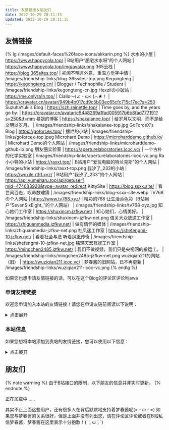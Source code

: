 ```yaml
---
title: 友情链接＆朋友们
date: 2022-10-29 20:11:15
updated: 2022-10-29 20:11:15
---
```


## 友情链接

{% lg /images/default-faces%26face-icons/akkarin.png %}
水水的小屋 | https://www.happycola.top/ | B站用户“肥宅水水呀”的个人网站 | https://www.happycola.top/img/avatar.png
365云栈 | https://blog.365sites.top/ | 初阅不明言外意，重温方觉字中情 | /images/friendship-links/blog-365sites-top.png
Kegongteng | https://kegongteng.cn/ | Blogger / Technophile / Student | /images/friendship-links/kegongteng-cn.jpg
Hexziiの小破站 | https://me.onlyra1n.top/ | Ciallo～(∠・ω&lt; )⌒★！ | https://cravatar.cn/avatar/949b4b017cd9c5b03ec65cfc715c17ec?s=250
SuzuhaYuki’s Blog | https://szh.rainettle.top/ | Time goes by, and the years go by. | https://cravatar.cn/avatar/c5448269a1fad005917b6b8fad777191?s=250&d=mm
易姐的博客 | https://shakaianee.top/ | 给岁月以文明，而不是给文明以岁月。 | /images/friendship-links/shakaianee-top.jpg
GoForceX's Blog | https://goforcex.top/ | 摆烂的小站 | /images/friendship-links/goforcex-top.jpeg
Microhard Demo | https://microharddemo.github.io/ | Microhard Demo的个人网站 | /images/friendship-links/microharddemo-github-io.png
朋友圈实验室 | https://aperturelaboratories.icoc.vc/ | 一个古朴的化学实验室 | /images/friendship-links/aperturelaboratories-icoc-vc.png
Ra小小特的小站 | https://raxxt.top/ | B站用户“爱玩电脑的特兰克斯”的个人网站 | /images/friendship-links/raxxt-top.png
我汐了_233的小站 | https://woxile.rth1.xyz/ | B站用户“我汐了_233”的个人网站 | https://api.yumeharu.top/api/getuser?mid=474683920&type=avatar_redirect
KittySite | https://blog.ssxx.site/ | 看世间百态，叹命数难猜 | /images/friendship-links/blog-ssxx-site.webp
TV768の个人网站 | https://www.tv768.xyz/ | 精彩的768 让生活添色彩（B站用户“SevenSixEight_”的个人网站） | /images/friendship-links/tv768-xyz.jpg
知心她们工作室 | https://shuxincm.jzfkw.net/ | 知心她们，心情美好。 | /images/friendship-links/shuxincm-jzfkw-net.png
值关大众放送工作室 | https://zhiguanmedia.jzfkw.net/ | 做有情怀的媒体 | /images/friendship-links/zhiguanmedia-jzfkw-net.png
社凤迷工作室 | https://shefengmi-10.jzfkw.net/ | 看着社会与法 听着凤凰传奇 | /images/friendship-links/shefengmi-10-jzfkw-net.jpg
铭琛天宏互娱工作室 | https://mingchen2485.jzfkw.net/ | 我们不做视频，我们只是央视网的搬运工。 | /images/friendship-links/mingchen2485-jzfkw-net.png
wuziqian211的网站（旧） | https://wuziqian211.icoc.vc/ | 梦春酱的旧网站，已不再更新 | /images/friendship-links/wuziqian211-icoc-vc.png
{% endlg %}

<!--
<details>
<summary>无法访问的友链</summary>
<div class="details">

以下友情链接暂时无法访问，梦春酱期待这些友链的恢复qwq
{% lg /images/default-faces%26face-icons/akkarin.png %}
{% endlg %}

</div>
</details>
-->

如果您也想申请友情链接的话，可以在这个Blog的评论区评论哟awa

### 申请友情链接

欢迎您申请加入本站的友情链接！请您在申请友链前阅读以下说明：

<details>
<summary>点击展开</summary>
<div class="details">

#### 申请规则

1. 网站内容必须符合中华人民共和国相关法律法规，且**不能与代理服务器、VPN、广告等相关**；
2. 网站必须要有实质性的内容，本站不接受空白的或者全是无意义内容的网站；
3. 网站可以在中国大陆地区正常访问，且页面显示正常，访问速度在可接受的范围内；
4. 原则上，您申请的网站的类型应该是**个人博客**，而不是社交平台的个人主页（如果您有B站账号，可以考虑申请添加您到“[朋友们](#朋友们)”部分）。

{% note info %}
梦春酱不会检查您是否将本站添加到贵站友链。
{% endnote %}

#### 申请方式

在[本页面的评论区](#waline)评论即可申请友情链接，建议您参照以下格式评论：

```text
网站名称：
网站链接：
网站图标：
网站描述：
```

梦春酱可能会在将贵站添加在本站友链时修改部分信息；同时，**若您没有特别说明，梦春酱会将贵站的图标存储到本站的服务器上。**

#### 友链的定期检查、可能存在的风险说明

梦春酱会在力所能及的范围内定期检查您的网站；若贵站出现问题，包括但不限于：

- 页面显示异常、网站无法访问
- 发布不符合中华人民共和国法律法规的内容
- 网站被恶意注入内容，网站服务器被恶意攻击、劫持
- 域名到期

那么，梦春酱可能会通知您，并且会将贵站移至“无法访问的友链”或直接移除友情链接。
{% note warning %}
由于部分网站没有备案、域名未实名认证、未加强防护等，梦春酱**无法确保友情链接没有任何风险**。
{% endnote %}

希望我们一起努力，共同进步！(=・ω・=)

</div>
</details>

### 本站信息

如果您想将本站添加到贵站的友情链接，您可以使用以下信息：

<details>
<summary>点击展开</summary>
<div class="details">

{% tabs 本站信息 %}
<!-- tab ⚙️通用格式 -->

| 网站名称 | 网站链接 | 网站图标 | 网站描述 |
| :------: | :------: | :------: | :------: |
| 晨叶梦春的小屋 | <https://www.yumeharu.top/> | ![站点图标](/images/icon_compressed.png)<https://www.yumeharu.top/images/icon_compressed.png> | Not for the best, just for the better.<br />或<br />不求最好，只求更好。 |

| 站长昵称 | 站长头像 | 网站截图 |
| :------: | :------: | :------: |
| 晨叶梦春 | <img class="avatar" alt="站长头像" src="/images/face_compressed.png" /><https://www.yumeharu.top/images/face_compressed.png> | ![站点截图](/images/screenshot_compressed.png)<https://www.yumeharu.top/images/screenshot_compressed.png> |

<!-- endtab -->

<!-- tab 🚩YAML -->
```yml
# 此 YAML 文件仅供参考，您可能需要进行适当修改
  - name: 晨叶梦春的小屋            # 网站名称
    link: https://www.yumeharu.top/ # 网站链接
    icon: https://www.yumeharu.top/images/icon_compressed.png             # 网站图标
    description: Not for the best, just for the better.                   # 网站描述，也可使用 “不求最好，只求更好。”
    author: 晨叶梦春                 # 站长昵称
    avatar: https://www.yumeharu.top/images/face_compressed.png           # 站长头像
    screenshot: https://www.yumeharu.top/images/screenshot_compressed.png # 网站截图
```
<!-- endtab -->

<!-- tab 📄HTML -->
```html
<a target="_blank" rel="noopener external nofollow noreferrer" href="https://www.yumeharu.top/">晨叶梦春的小屋</a>
```
<!-- endtab -->

{% endtabs %}

</div>
</details>

## 朋友们

{% note warning %}
由于B站接口的限制，以下朋友的信息并非实时更新。
{% endnote %}

<div class="link-grid" id="friends">正在加载中……</div>

<details id="deleted-friends-wrap" style="display: none;">
<summary>查看已经注销的朋友</summary>
<div class="details">

已经注销，但曾经和梦春酱存在一定关系的朋友有这些：

<div class="link-grid" id="deleted-friends"></div>

这些朋友的注销，给梦春酱带来了一定程度的损失，梦春酱非常希望能有缘再见到TA们(´；ω；\`)当然有些朋友已经创建新的账号啦awa

</div>
</details>

其实不止上面这些用户，还有很多人在背后默默地支持着梦春酱呢(=・ω・=)
如果您与梦春酱的关系很好，但是上面并没有列出您，请在评论区评论或者在B站私信梦春酱，梦春酱在这里表示十分抱歉！(´；ω；\`)

<script data-pjax>
(async () => {
  const renderUserDiv = info => {
    const userDiv = document.createElement('div');
    userDiv.className = 'link-grid-container';
    const avatar = document.createElement('img');
    avatar.className = 'link-grid-image no-fancybox', avatar.title = info.t, avatar.src = info.a;
    userDiv.appendChild(avatar);
    if ([0, 1, 2].includes(info.i)) {
      const faceIcon = document.createElement('img');
      faceIcon.className = 'face-icon no-fancybox', faceIcon.alt = '';
      switch (info.i) {
        case 0:
          faceIcon.title = `UP 主认证：${info.o}`, faceIcon.src = '/images/default-faces%26face-icons/personal.svg';
          break;
        case 1:
          faceIcon.title = `机构认证：${info.o}`, faceIcon.src = '/images/default-faces%26face-icons/business.svg';
          break;
        case 2:
          faceIcon.title = '大会员', faceIcon.src = '/images/default-faces%26face-icons/big-vip.svg';
          break;
      }
      userDiv.appendChild(faceIcon);
    }
    if (info.n) {
      const nftFaceIcon = document.createElement('img');
      nftFaceIcon.className = `face-icon${[0, 1, 2].includes(info.i) ? ' second' : ''} no-fancybox`, nftFaceIcon.alt = '', nftFaceIcon.title = '数字藏品', nftFaceIcon.src = '/images/default-faces%26face-icons/nft-label.gif';
      userDiv.appendChild(nftFaceIcon);
    }
    const title = document.createElement('p');
    title.style.color = info.c || '', title.innerText = info.t;
    userDiv.appendChild(title);
    const desc = document.createElement('p');
    desc.innerText = info.d;
    userDiv.appendChild(desc);
    const link = document.createElement('a');
    link.target = '_blank', link.rel = 'noopener external nofollow noreferrer', link.href = info.l;
    userDiv.appendChild(link);
    return userDiv;
  };

  const friends = document.querySelector('div#friends'), deletedFriends = document.querySelector('div#deleted-friends');
  if (!friends) return;
  try {
    const json = await (await fetch('https://api.yumeharu.top/api/modules?id=friends&version=3&type=json')).json();
    friends.innerText = '';
    if (json.code === 0) {
      for (const u of json.data.n.sort(() => 0.5 - Math.random())) {
        friends.append(renderUserDiv(u));
      }
      if (deletedFriends) {
        document.querySelector('details#deleted-friends-wrap').style.display = '';
        for (const u of json.data.d.sort(() => 0.5 - Math.random())) {
          deletedFriends.append(renderUserDiv(u));
        }
      }
    }
  } catch {
    friends.innerText = '';
  } finally {
    friends.append(renderUserDiv({ a: '/images/default-faces%26face-icons/akkarin.png', t: '您', d: '是的，就是您 (=・ω・=) 您一直在支持着梦春酱，当然也是梦春酱的朋友哟 awa', l: 'https://space.bilibili.com/' }));
  }
})();
</script>
